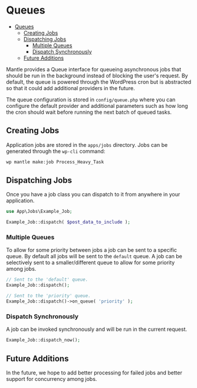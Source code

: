 # Queues

- [Queues](#queues)
	- [Creating Jobs](#creating-jobs)
	- [Dispatching Jobs](#dispatching-jobs)
		- [Multiple Queues](#multiple-queues)
		- [Dispatch Synchronously](#dispatch-synchronously)
	- [Future Additions](#future-additions)

Mantle provides a Queue interface for queueing asynchronous jobs that should be
run in the background instead of blocking the user's request. By default, the
queue is powered through the WordPress cron but is abstracted so that it could
add additional providers in the future.

The queue configuration is stored in `config/queue.php` where you can configure
the default provider and additional parameters such as how long the cron should
wait before running the next batch of queued tasks.

## Creating Jobs

Application jobs are stored in the `apps/jobs` directory. Jobs can be generated
through the `wp-cli` command:

```bash
wp mantle make:job Process_Heavy_Task
```

## Dispatching Jobs
Once you have a job class you can dispatch to it from anywhere in your
application.

```php
use App\Jobs\Example_Job;

Example_Job::dispatch( $post_data_to_include );
```

### Multiple Queues
To allow for some priority between jobs a job can be sent to a specific queue.
By default all jobs will be sent to the `default` queue. A job can be
selectively sent to a smaller/different queue to allow for some priority among
jobs.

```php
// Sent to the 'default' queue.
Example_Job::dispatch();

// Sent to the 'priority' queue.
Example_Job::dispatch()->on_queue( 'priority' );
```

### Dispatch Synchronously
A job can be invoked synchronously and will be run in the current request.

```php
Example_Job::dispatch_now();
```

## Future Additions
In the future, we hope to add better processing for failed jobs and better
support for concurrency among jobs.
